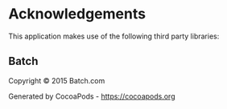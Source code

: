# Acknowledgements
This application makes use of the following third party libraries:

## Batch

Copyright © 2015 Batch.com

Generated by CocoaPods - https://cocoapods.org

